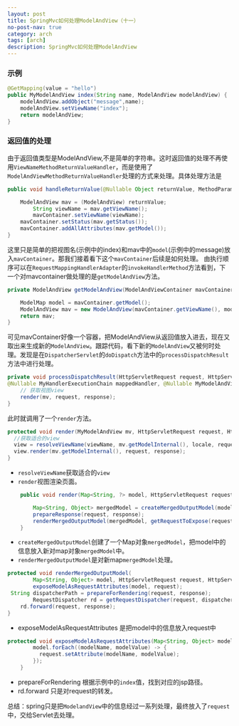 ```yaml
---
layout: post
title: SpringMvc如何处理ModelAndView（十一）
no-post-nav: true
category: arch
tags: [arch]
description: SpringMvc如何处理ModelAndView
---
```


### 示例
```java
@GetMapping(value = "hello")
public MyModelAndView index(String name, ModelAndView modelAndView) {
    modelAndView.addObject("message",name);
    modelAndView.setViewName("index");
    return modelAndView;
}
```

### 返回值的处理
由于返回值类型是ModelAndView,不是简单的字符串。这时返回值的处理不再使用`ViewNameMethodReturnValueHandler`，而是使用了`ModelAndViewMethodReturnValueHandler`处理的方式来处理。具体处理方法是
```java
public void handleReturnValue(@Nullable Object returnValue, MethodParameter returnType,ModelAndViewContainer mavContainer, NativeWebRequest webRequest) throws Exception {

    ModelAndView mav = (ModelAndView) returnValue;
        String viewName = mav.getViewName();
        mavContainer.setViewName(viewName);
    mavContainer.setStatus(mav.getStatus());
    mavContainer.addAllAttributes(mav.getModel());
}
```
这里只是简单的把视图名(示例中的index)和mav中的`model`(示例中的message)放入`mavContainer`。那我们接着看下这个`mavContainer`后续是如何处理。
由执行顺序可以在`RequestMappingHandlerAdapter`的`invokeHandlerMethod`方法看到，下一个对mavcontainer做处理的是`getModelAndView`方法。
```java
private ModelAndView getModelAndView(ModelAndViewContainer mavContainer,ModelFactory modelFactory, NativeWebRequest webRequest) throws Exception {

    ModelMap model = mavContainer.getModel();
    ModelAndView mav = new ModelAndView(mavContainer.getViewName(), model, mavContainer.getStatus());
    return mav;
}
```
可见mavContainer好像一个容器，把ModelAndView从返回值放入进去，现在又取出来生成新的`ModelAndView`。跟踪代码，看下新的`ModelAndView`又被何时处理。发现是在`DispatcherServlet`的`doDispatch`方法中的`processDispatchResult`方法中进行处理。
```java
private void processDispatchResult(HttpServletRequest request, HttpServletResponse response,
@Nullable MyHandlerExecutionChain mappedHandler, @Nullable MyModelAndView mv,Exception exception) throws Exception {
    // 获取视图view
    render(mv, request, response);
}
```
此时就调用了一个`render`方法。
```java
protected void render(MyModelAndView mv, HttpServletRequest request, HttpServletResponse response) throws Exception {
  //获取适合的view
  view = resolveViewName(viewName, mv.getModelInternal(), locale, request);
  view.render(mv.getModelInternal(), request, response);
}
```
* `resolveViewName`获取适合的`view`
* `render`视图渲染页面。

```java
    public void render(Map<String, ?> model, HttpServletRequest request, HttpServletResponse response) throws Exception {

        Map<String, Object> mergedModel = createMergedOutputModel(model, request, response);
        prepareResponse(request, response);
        renderMergedOutputModel(mergedModel, getRequestToExpose(request), response);
    }
```
* `createMergedOutputModel`创建了一个Map对象`mergedModel`，把model中的信息放入新对map对象`mergedModel`中。
* `renderMergedOutputModel`是对新map`mergedModel`处理。

```java
protected void renderMergedOutputModel(
        Map<String, Object> model, HttpServletRequest request, HttpServletResponse response) throws Exception {
        exposeModelAsRequestAttributes(model, request);
 String dispatcherPath = prepareForRendering(request, response);
        RequestDispatcher rd = getRequestDispatcher(request, dispatcherPath);
    rd.forward(request, response);
}
```
* exposeModelAsRequestAttributes 是把model中的信息放入request中
```java
protected void exposeModelAsRequestAttributes(Map<String, Object> model, HttpServletRequest request) throws Exception {
        model.forEach((modelName, modelValue) -> {
          request.setAttribute(modelName, modelValue); 
        });
    }
```
* prepareForRendering 根据示例中的`index`值，找到对应的jsp路径。
* rd.forward 只是对request的转发。

总结：spring只是把`ModelandView`中的信息经过一系列处理，最终放入了`request`中，交给Servlet去处理。